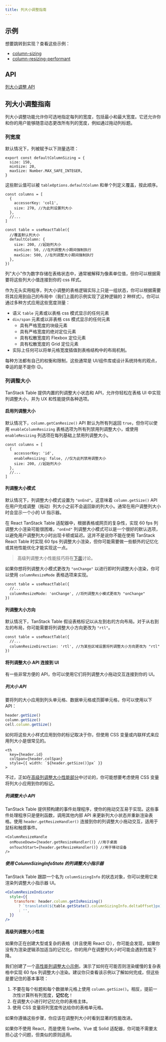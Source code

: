 ```yaml
---
title: 列大小调整指南
---
```


## 示例

想要跳转到实现？查看这些示例：

- [column-sizing](https://github.com/TanStack/table/tree/main/examples/react/column-sizing)
- [column-resizing-performant](https://github.com/TanStack/table/tree/main/examples/react/column-resizing-performant)

## API

[列大小调整 API](../api/features/column-sizing.md)

## 列大小调整指南

列大小调整功能允许你可选地指定每列的宽度，包括最小和最大宽度。它还允许你和你的用户能够随意动态更改所有列的宽度，例如通过拖动列标题。

### 列宽度

默认情况下，列被赋予以下测量选项：

```tsx
export const defaultColumnSizing = {
  size: 150,
  minSize: 20,
  maxSize: Number.MAX_SAFE_INTEGER,
}
```

这些默认值可以被 `tableOptions.defaultColumn` 和单个列定义覆盖，按此顺序。

```tsx
const columns = [
  {
    accessorKey: 'col1',
    size: 270, //为此列设置列大小
  },
  //...
]

const table = useReactTable({
  //覆盖默认列大小
  defaultColumn: {
    size: 200, //起始列大小
    minSize: 50, //在列调整大小期间强制执行
    maxSize: 500, //在列调整大小期间强制执行
  },
})
```

列"大小"作为数字存储在表格状态中，通常被解释为像素单位值，但你可以根据需要将这些列大小值连接到你的 css 样式。

作为无头实用程序，列大小调整的表格逻辑实际上只是一组状态，你可以根据需要将其应用到自己的布局中（我们上面的示例实现了这种逻辑的 2 种样式）。你可以通过多种方式应用这些宽度测量：

- 语义 `table` 元素或以表格 css 模式显示的任何元素
- `div/span` 元素或以非表格 css 模式显示的任何元素
  - 具有严格宽度的块级元素
  - 具有严格宽度的绝对定位元素
  - 具有松散宽度的 Flexbox 定位元素
  - 具有松散宽度的 Grid 定位元素
- 实际上任何可以将单元格宽度插值到表格结构中的布局机制。

每种方法都有自己的权衡和限制，这些通常是 UI/组件库或设计系统持有的观点，幸运的是不是你 😉。

### 列调整大小

TanStack Table 提供内置的列调整大小状态和 API，允许你轻松在表格 UI 中实现列调整大小，并为 UX 和性能提供各种选项。

#### 启用列调整大小

默认情况下，`column.getCanResize()` API 默认为所有列返回 `true`，但你可以使用 `enableColumnResizing` 表格选项为所有列禁用列调整大小，或使用 `enableResizing` 列选项在每列基础上禁用列调整大小。

```tsx
const columns = [
  {
    accessorKey: 'id',
    enableResizing: false, //仅为此列禁用调整大小
    size: 200, //起始列大小
  },
  //...
]
```

#### 列调整大小模式

默认情况下，列调整大小模式设置为 `"onEnd"`。这意味着 `column.getSize()` API 在用户完成调整（拖动）列大小之前不会返回新的列大小。通常在用户调整列大小时会显示一个小的 UI 指示器。

在 React TanStack Table 适配器中，根据表格或网页的复杂性，实现 60 fps 列调整大小渲染可能很困难，`"onEnd"` 列调整大小模式可以是一个很好的默认选项，以避免用户调整列大小时出现卡顿或延迟。这并不是说你不能在使用 TanStack React Table 时实现 60 fps 列调整大小渲染，但你可能需要做一些额外的记忆化或其他性能优化才能实现这一点。

> 高级列调整大小性能技巧将在[下面](#advanced-column-resizing-performance)讨论。

如果你想将列调整大小模式更改为 `"onChange"` 以进行即时列调整大小渲染，你可以使用 `columnResizeMode` 表格选项来实现。

```tsx
const table = useReactTable({
  //...
  columnResizeMode: 'onChange', //将列调整大小模式更改为 "onChange"
})
```

#### 列调整大小方向

默认情况下，TanStack Table 假设表格标记以从左到右的方向布局。对于从右到左的布局，你可能需要将列调整大小方向更改为 `"rtl"`。

```tsx
const table = useReactTable({
  //...
  columnResizeDirection: 'rtl', //为某些区域设置将列调整大小方向更改为 "rtl"
})
```

#### 将列调整大小 API 连接到 UI

有一些非常方便的 API，你可以使用它们将列调整大小拖动交互连接到你的 UI。

##### 列大小 API

要将列的大小应用到列头单元格、数据单元格或页脚单元格，你可以使用以下 API：

```ts
header.getSize()
column.getSize()
cell.column.getSize()
```

如何将这些大小样式应用到你的标记取决于你，但使用 CSS 变量或内联样式来应用列大小是很常见的。

```tsx
<th
  key={header.id}
  colSpan={header.colSpan}
  style={{ width: `${header.getSize()}px` }}
>
```

不过，正如在[高级列调整大小性能部分](#advanced-column-resizing-performance)中讨论的，你可能想要考虑使用 CSS 变量将列大小应用到你的标记。

##### 列调整大小 API

TanStack Table 提供预构建的事件处理程序，使你的拖动交互易于实现。这些事件处理程序只是便利函数，调用其他内部 API 来更新列大小状态并重新渲染表格。使用 `header.getResizeHandler()` 连接到你的列调整大小拖动交互，适用于鼠标和触摸事件。

```tsx
<ColumnResizeHandle
  onMouseDown={header.getResizeHandler()} //用于桌面
  onTouchStart={header.getResizeHandler()} //用于移动设备
/>
```

##### 使用 ColumnSizingInfoState 的列调整大小指示器

TanStack Table 跟踪一个名为 `columnSizingInfo` 的状态对象，你可以使用它来渲染列调整大小指示器 UI。

```jsx
<ColumnResizeIndicator
  style={{
    transform: header.column.getIsResizing()
      ? `translateX(${table.getState().columnSizingInfo.deltaOffset}px)`
      : '',
  }}
/>
```

#### 高级列调整大小性能

如果你正在创建大型或复杂的表格（并且使用 React 😉），你可能会发现，如果你没有为渲染逻辑添加适当的记忆化，你的用户在调整列大小时可能会遇到性能下降。

我们创建了一个[高性能列调整大小示例](https://github.com/TanStack/table/tree/main/examples/react/column-resizing-performant)，演示了如何在可能否则渲染缓慢的复杂表格中实现 60 fps 列调整大小渲染。建议你只查看该示例以了解如何完成，但这些是要记住的基本事项：

1. 不要在每个标题和每个数据单元格上使用 `column.getSize()`。相反，提前一次性计算所有列宽度，**记忆化**！
2. 在调整大小进行时记忆化你的表格主体。
3. 使用 CSS 变量将列宽度传达给你的表格单元格。

如果你遵循这些步骤，你应该在调整列大小时看到显著的性能改进。

如果你不使用 React，而是使用 Svelte、Vue 或 Solid 适配器，你可能不需要太担心这个问题，但类似的原则适用。